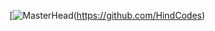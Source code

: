 [![MasterHead](https://github.com/HindCodes/HindCodes/assets/121991962/f6bf8e5e-d517-41ef-b446-f4f7cdc4bfe1)(https://github.com/HindCodes)

<!--
**HindCodes/HindCodes** is a ✨ _special_ ✨ repository because its `README.md` (this file) appears on your GitHub profile.

Here are some ideas to get you started:

- 🔭 I’m currently working on ...
- 🌱 I’m currently learning ...
- 👯 I’m looking to collaborate on ...
- 🤔 I’m looking for help with ...
- 💬 Ask me about ...
- 📫 How to reach me: ...
- 😄 Pronouns: ...
- ⚡ Fun fact: ...
-->
